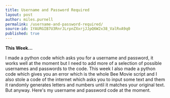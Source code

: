 ```yaml
---
title: Username and Password Required
layout: post
author: miles.purnell
permalink: /username-and-password-required/
source-id: 1YAURGIB7U3RnrJLrpnZXxrjJJpQ6W2x38_ValRvA9q0
published: true
---
```

**This Week…**

I made a python code which asks you for a username and password, it works well at the moment but I need to add more of a selection of possible usernames and passwords to the code. This week I also made a python code which gives you an error which is the whole Bee Movie script and I also stole a code of the internet which asks you to input some text and them it randomly generates letters and numbers until it matches your original text. But anyway. Here's my username and password code at the moment.

